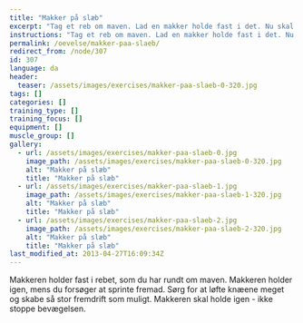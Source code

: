 ```yaml
---
title: "Makker på slæb"
excerpt: "Tag et reb om maven. Lad en makker holde fast i det. Nu skal du sprinte fremad."
instructions: "Tag et reb om maven. Lad en makker holde fast i det. Nu skal du sprinte fremad."
permalink: /oevelse/makker-paa-slaeb/
redirect_from: /node/307
id: 307
language: da
header:
  teaser: /assets/images/exercises/makker-paa-slaeb-0-320.jpg
tags: []
categories: []
training_type: [] 
training_focus: []
equipment: []
muscle_group: []
gallery:
  - url: /assets/images/exercises/makker-paa-slaeb-0.jpg
    image_path: /assets/images/exercises/makker-paa-slaeb-0-320.jpg
    alt: "Makker på slæb"
    title: "Makker på slæb"
  - url: /assets/images/exercises/makker-paa-slaeb-1.jpg
    image_path: /assets/images/exercises/makker-paa-slaeb-1-320.jpg
    alt: "Makker på slæb"
    title: "Makker på slæb"
  - url: /assets/images/exercises/makker-paa-slaeb-2.jpg
    image_path: /assets/images/exercises/makker-paa-slaeb-2-320.jpg
    alt: "Makker på slæb"
    title: "Makker på slæb"
last_modified_at: 2013-04-27T16:09:34Z
---
```


Makkeren holder fast i rebet, som du har rundt om maven. Makkeren holder igen, mens du forsøger at sprinte fremad. Sørg for at løfte knæene meget og skabe så stor fremdrift som muligt. Makkeren skal holde igen - ikke stoppe bevægelsen.
